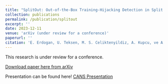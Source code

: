 ```yaml
---
title: "SplitOut: Out-of-the-Box Training-Hijacking Detection in Split Learning via Outlier Detection"
collection: publications
permalink: /publication/splitout
excerpt: ''
date: 2023-12-11
venue: 'arXiv (under review for a conference)'
paperurl: ''
citation: 'E. Erdogan, U. Teksen, M. S. Celiktenyildiz, A. Kupcu, ve A. E. Cicek, “SplitOut: Out-of-the-Box Training-Hijacking Detection in Split Learning via Outlier Detection”. arXiv, 11 December 2023. [Online]. http://arxiv.org/abs/2302.08618'
---
```


This research is under review for a conference.


[Download paper here from arXiv](https://arxiv.org/abs/2302.08618)

Presentation can be found here!
[CANS Presentation](https://github.com/robuno/robuno.github.io/blob/4e7a0321f685c0e1827c9f4fe27321d2f30c1538/files/SplitOut-CANS24_FinalVersion.pdf)




